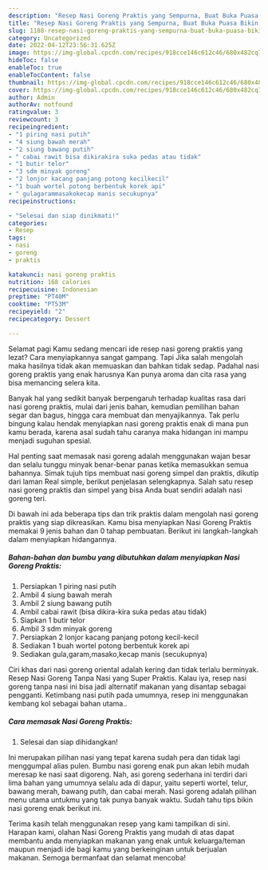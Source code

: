 ```yaml
---
description: "Resep Nasi Goreng Praktis yang Sempurna, Buat Buka Puasa Bikin Ngiler"
title: "Resep Nasi Goreng Praktis yang Sempurna, Buat Buka Puasa Bikin Ngiler"
slug: 1188-resep-nasi-goreng-praktis-yang-sempurna-buat-buka-puasa-bikin-ngiler
category: Uncategorized
date: 2022-04-12T23:56:31.625Z
image: https://img-global.cpcdn.com/recipes/918cce146c612c46/680x482cq70/nasi-goreng-praktis-foto-resep-utama.jpg
hideToc: false
enableToc: true
enableTocContent: false
thumbnail: https://img-global.cpcdn.com/recipes/918cce146c612c46/680x482cq70/nasi-goreng-praktis-foto-resep-utama.jpg
cover: https://img-global.cpcdn.com/recipes/918cce146c612c46/680x482cq70/nasi-goreng-praktis-foto-resep-utama.jpg
author: Admin
authorAv: notfound
ratingvalue: 3
reviewcount: 3
recipeingredient:
- "1 piring nasi putih"
- "4 siung bawah merah"
- "2 siung bawang putih"
- " cabai rawit bisa dikirakira suka pedas atau tidak"
- "1 butir telor"
- "3 sdm minyak goreng"
- "2 lonjor kacang panjang potong kecilkecil"
- "1 buah wortel potong berbentuk korek api"
- " gulagarammasakokecap manis secukupnya"
recipeinstructions:

- "Selesai dan siap dinikmati!"
categories:
- Resep
tags:
- nasi
- goreng
- praktis

katakunci: nasi goreng praktis 
nutrition: 168 calories
recipecuisine: Indonesian
preptime: "PT40M"
cooktime: "PT53M"
recipeyield: "2"
recipecategory: Dessert

---
```



Selamat pagi Kamu sedang mencari ide resep nasi goreng praktis yang lezat? Cara menyiapkannya sangat gampang. Tapi Jika salah mengolah maka hasilnya tidak akan memuaskan dan bahkan tidak sedap. Padahal nasi goreng praktis yang enak harusnya Kan punya aroma dan cita rasa yang bisa memancing selera kita.


Banyak hal yang sedikit banyak berpengaruh terhadap kualitas rasa dari nasi goreng praktis, mulai dari jenis bahan, kemudian pemilihan bahan segar dan bagus, hingga cara membuat dan menyajikannya. Tak perlu bingung kalau hendak menyiapkan nasi goreng praktis enak di mana pun kamu berada, karena asal sudah tahu caranya maka hidangan ini mampu menjadi suguhan spesial.

Hal penting saat memasak nasi goreng adalah menggunakan wajan besar dan selalu tunggu minyak benar-benar panas ketika memasukkan semua bahannya. Simak tujuh tips membuat nasi goreng simpel dan praktis, dikutip dari laman Real simple, berikut penjelasan selengkapnya. Salah satu resep nasi goreng praktis dan simpel yang bisa Anda buat sendiri adalah nasi goreng teri.


Di bawah ini ada beberapa tips dan trik praktis dalam mengolah nasi goreng praktis yang siap dikreasikan. Kamu bisa menyiapkan Nasi Goreng Praktis memakai 9 jenis bahan dan 0 tahap pembuatan. Berikut ini langkah-langkah dalam menyiapkan hidangannya.

<!--inarticleads1-->

##### Bahan-bahan dan bumbu yang dibutuhkan dalam menyiapkan Nasi Goreng Praktis:

1. Persiapkan 1 piring nasi putih
1. Ambil 4 siung bawah merah
1. Ambil 2 siung bawang putih
1. Ambil  cabai rawit (bisa dikira-kira suka pedas atau tidak)
1. Siapkan 1 butir telor
1. Ambil 3 sdm minyak goreng
1. Persiapkan 2 lonjor kacang panjang potong kecil-kecil
1. Sediakan 1 buah wortel potong berbentuk korek api
1. Sediakan  gula,garam,masako,kecap manis (secukupnya)


Ciri khas dari nasi goreng oriental adalah kering dan tidak terlalu berminyak. Resep Nasi Goreng Tanpa Nasi yang Super Praktis. Kalau iya, resep nasi goreng tanpa nasi ini bisa jadi alternatif makanan yang disantap sebagai pengganti. Ketimbang nasi putih pada umumnya, resep ini menggunakan kembang kol sebagai bahan utama.. 

<!--inarticleads2-->

##### Cara memasak Nasi Goreng Praktis:


1. Selesai dan siap dihidangkan!

Ini merupakan pilihan nasi yang tepat karena sudah pera dan tidak lagi menggumpal alias pulen. Bumbu nasi goreng enak pun akan lebih mudah meresap ke nasi saat digoreng. Nah, asi goreng sederhana ini terdiri dari lima bahan yang umumnya selalu ada di dapur, yaitu seperti wortel, telur, bawang merah, bawang putih, dan cabai merah. Nasi goreng adalah pilihan menu utama untukmu yang tak punya banyak waktu. Sudah tahu tips bikin nasi goreng enak berikut ini. 

Terima kasih telah menggunakan resep yang kami tampilkan di sini. Harapan kami, olahan Nasi Goreng Praktis yang mudah di atas dapat membantu anda menyiapkan makanan yang enak untuk keluarga/teman maupun menjadi ide bagi kamu yang berkeinginan untuk berjualan makanan. Semoga bermanfaat dan selamat mencoba!
